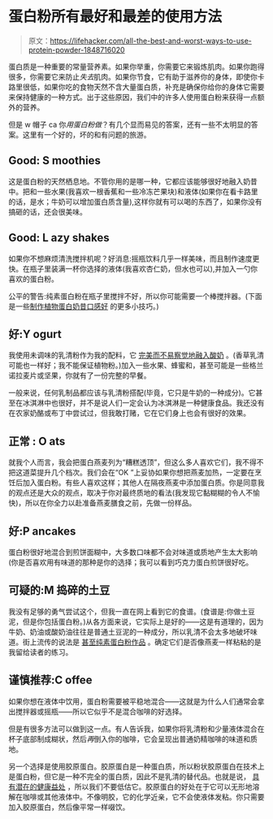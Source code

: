 # 蛋白粉所有最好和最差的使用方法

> 原文：<https://lifehacker.com/all-the-best-and-worst-ways-to-use-protein-powder-1848716020>

蛋白质是一种重要的常量营养素。如果你举重，你需要它来锻炼肌肉。如果你跑得很多，你需要它来防止*失去*肌肉。如果你节食，它有助于滋养你的身体，即使你卡路里很低，如果你吃的食物天然不含大量蛋白质，补充是确保你给你的身体它需要来保持健康的一种方式。出于这些原因，我们中的许多人使用蛋白粉来获得一点额外的营养。



但是 w 帽子 ca 你*用蛋白粉做*？有几个显而易见的答案，还有一些不太明显的答案。这里有一个好的，坏的和有问题的旅游。

## Good: S moothies

这是蛋白粉的天然栖息地。不管你用的是哪一种，它都应该能够很好地融入奶昔中。把和一些水果(我喜欢一根香蕉和一些冷冻芒果块)和液体(如果你在看卡路里的话，是水；牛奶可以增加蛋白质含量),这样你就有可以喝的东西了，如果你没有搞砸的话，还会很美味。

## Good: L azy shakes

如果你不想麻烦清洗搅拌机呢？好消息:摇瓶饮料几乎一样美味，而且制作速度更快。在瓶子里装满一杯你选择的液体(我喜欢杏仁奶，但水也可以),并加入一勺你喜欢的蛋白粉。

公平的警告:纯素蛋白粉在瓶子里搅拌不好，所以你可能需要一个棒搅拌器。(下面是一些[制作植物蛋白奶昔口感好](https://lifehacker.com/how-to-make-plant-based-protein-powder-not-taste-like-a-1847158394) 的更多小技巧。)

## 好:Y ogurt

我使用未调味的乳清粉作为我的配料，它 [完美而不易察觉地融入酸奶](https://lifehacker.com/mix-protein-powder-into-your-yogurt-1846042865) 。(香草乳清可能也一样好；我不能保证植物粉。)加入一些水果、蜂蜜和，甚至可能是一些格兰诺拉麦片或坚果，你就有了一份完整的早餐。

一般来说，任何乳制品都应该与乳清粉搭配(毕竟，它只是牛奶的一种成分)。它甚至在冰淇淋中也很好，并不是说人们一定会认为冰淇淋是一种健康食品。我还没有在农家奶酪或布丁中尝试过，但我敢打赌，它在它们身上也会有很好的效果。

## 正常 : O ats

就我个人而言，我会把蛋白燕麦列为“糟糕透顶”，但这么多人喜欢它们，我不得不把这道菜提升几个档次。我们会在“OK ”上妥协如果你想把燕麦加热，一定要在烹饪后加入蛋白粉。有些人喜欢这样；其他人在隔夜燕麦中添加蛋白质。你是同意我的观点还是大众的观点，取决于你对最终质地的看法(我发现它黏糊糊的令人不愉快)，所以在你全力以赴准备燕麦膳食之前，先做一份样品。

## 好:P ancakes

蛋白粉很好地混合到煎饼面糊中，大多数口味都不会对味道或质地产生太大影响(你是否喜欢用有味道的那种是你的选择；我可以看到巧克力蛋白煎饼很好吃。

## 可疑的:M 捣碎的土豆

我没有足够的勇气尝试这个，但我一直在网上看到它的食谱。(食谱是:你做土豆泥，但是你包括蛋白粉。)从各方面来说，它实际上是好的——这是有道理的，因为牛奶、奶油或酸奶油往往是普通土豆泥的一种成分，所以乳清不会太多地破坏味道。街上流传的说法是 [甚至纯素蛋白粉作品](https://www.reddit.com/r/veganfitness/comments/ebn1ex/savory_recipes_with_protein_powder/) 。确定它们是否像燕麦一样粘粘的是我留给读者的练习。

## 谨慎推荐:C offee

如果你想在液体中饮用，蛋白粉需要被平稳地混合——这就是为什么人们通常会拿出搅拌器或摇瓶——所以它似乎不是混合咖啡的好选择。

但是有很多方法可以做到这一点。有人告诉我，如果你将乳清粉和少量液体混合在杯子底部制成糊状，然后*再*倒入你的咖啡，它会呈现出普通奶精咖啡的味道和质地。

另一个选择是使用胶原蛋白。胶原蛋白是一种蛋白质，所以粉状胶原蛋白在技术上是蛋白粉，但它是一种不完全的蛋白质，因此不是乳清的替代品。也就是说， [具有潜在的健康益处](https://lifehacker.com/do-collagen-supplements-even-do-anything-1848439033) ，所以我们不要低估它。胶原蛋白的好处在于它可以无形地溶解在咖啡或其他液体中。不像明胶，它的化学近亲，它不会使液体发粘。你只需要加入胶原蛋白，然后像平常一样啜饮。